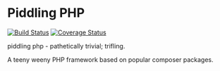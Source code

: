 # Piddling PHP

[![Build Status](https://travis-ci.org/bagwaa/piddling-php.svg?branch=develop)](https://travis-ci.org/bagwaa/piddling-php)
[![Coverage Status](https://coveralls.io/repos/bagwaa/piddling-php/badge.svg)](https://coveralls.io/r/bagwaa/piddling-php)

piddling php - pathetically trivial; trifling.

A teeny weeny PHP framework based on popular composer packages.
